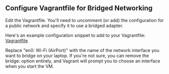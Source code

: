 ## Configure Vagrantfile for Bridged Networking

Edit the Vagrantfile. You'll need to uncomment (or add) the configuration for a public network and specify it to use a bridged adapter.

Here's an example configuration snippet to add to your Vagrantfile:
[Vagrantfile](/ubuntu-in-bridge-mode/Vagrantfile)

Replace "en0: Wi-Fi (AirPort)" with the name of the network interface you want to bridge on your laptop. If you're not sure, you can remove the bridge: option entirely, and Vagrant will prompt you to choose an interface when you start the VM.
